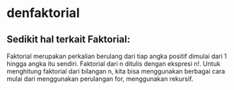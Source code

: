# denfaktorial

## Sedikit hal terkait Faktorial:

Faktorial merupakan perkalian berulang dari tiap angka positif dimulai dari 1 hingga angka itu sendiri.
Faktorial dari n ditulis dengan ekspresi n!.
Untuk menghitung faktorial dari bilangan n, kita bisa menggunakan berbagai cara mulai dari menggunakan perulangan for, menggunakan rekursif.
